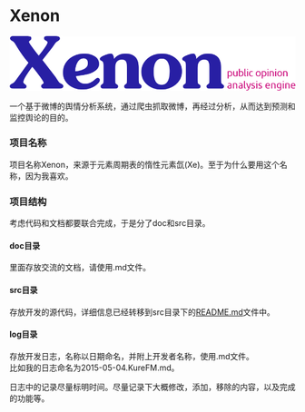 # Xenon

![Xenon ico](xenon.png)

一个基于微博的舆情分析系统，通过爬虫抓取微博，再经过分析，从而达到预测和监控舆论的目的。  

### 项目名称
项目名称Xenon，来源于元素周期表的惰性元素氙(Xe)。至于为什么要用这个名称，因为我喜欢。  

### 项目结构
考虑代码和文档都要联合完成，于是分了doc和src目录。  

#### doc目录
里面存放交流的文档，请使用.md文件。  

#### src目录
存放开发的源代码，详细信息已经转移到src目录下的[README.md](src/README.md '点击访问src/README.md')文件中。

#### log目录
存放开发日志，名称以日期命名，并附上开发者名称，使用.md文件。  
比如我的日志命名为2015-05-04.KureFM.md。

日志中的记录尽量标明时间。尽量记录下大概修改，添加，移除的内容，以及完成的功能等。
